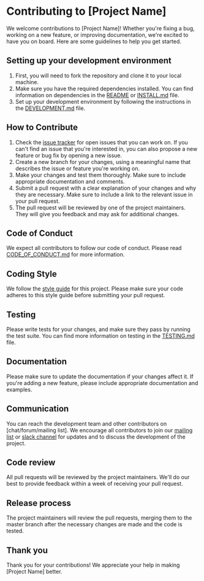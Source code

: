 # Contributing to [Project Name]

We welcome contributions to [Project Name]! Whether you're fixing a bug, working on a new feature, or improving documentation, we're excited to have you on board. Here are some guidelines to help you get started.

## Setting up your development environment

1. First, you will need to fork the repository and clone it to your local machine. 
2. Make sure you have the required dependencies installed. You can find information on dependencies in the [README](README.md) or [INSTALL.md](INSTALL.md) file.
3. Set up your development environment by following the instructions in the [DEVELOPMENT.md](DEVELOPMENT.md) file.

## How to Contribute

1. Check the [issue tracker](https://github.com/your-username/your-repo/issues) for open issues that you can work on. If you can't find an issue that you're interested in, you can also propose a new feature or bug fix by opening a new issue.
2. Create a new branch for your changes, using a meaningful name that describes the issue or feature you're working on.
3. Make your changes and test them thoroughly. Make sure to include appropriate documentation and comments.
4. Submit a pull request with a clear explanation of your changes and why they are necessary. Make sure to include a link to the relevant issue in your pull request.
5. The pull request will be reviewed by one of the project maintainers. They will give you feedback and may ask for additional changes.

## Code of Conduct

We expect all contributors to follow our code of conduct. Please read [CODE_OF_CONDUCT.md](CODE_OF_CONDUCT.md) for more information.

## Coding Style

We follow the [style guide](STYLE_GUIDE.md) for this project. Please make sure your code adheres to this style guide before submitting your pull request.

## Testing

Please write tests for your changes, and make sure they pass by running the test suite. You can find more information on testing in the [TESTING.md](TESTING.md) file.

## Documentation

Please make sure to update the documentation if your changes affect it. If you're adding a new feature, please include appropriate documentation and examples.

## Communication

You can reach the development team and other contributors on [chat/forum/mailing list]. We encourage all contributors to join our [mailing list](https://groups.google.com/your-group-name) or [slack channel](https://your-slack-channel.slack.com) for updates and to discuss the development of the project.

## Code review

All pull requests will be reviewed by the project maintainers. We'll do our best to provide feedback within a week of receiving your pull request.

## Release process

The project maintainers will review the pull requests, merging them to the master branch after the necessary changes are made and the code is tested.

## Thank you

Thank you for your contributions! We appreciate your help in making [Project Name] better.
